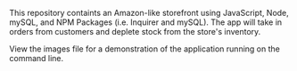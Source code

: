 This repository containts an Amazon-like storefront using JavaScript, Node, mySQL, and NPM Packages (i.e. Inquirer and mySQL). The app will take in orders from customers and deplete stock from the store's inventory.

View the images file for a demonstration of the application running on the command line.
